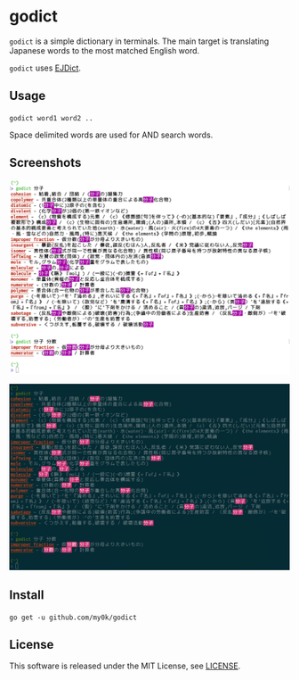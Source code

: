 # godict

`godict` is a simple dictionary in terminals.
The main target is translating Japanese words to the most matched English word.

`godict` uses [EJDict](https://github.com/kujirahand/EJDict).

## Usage

`godict word1 word2 ..`

Space delimited words are used for AND search words.

## Screenshots

![dark theme](./screenshots/light-theme.png)

![light theme](./screenshots/dark-theme.png)

## Install

`go get -u github.com/my0k/godict`

## License

This software is released under the MIT License, see [LICENSE](./LICENSE).

